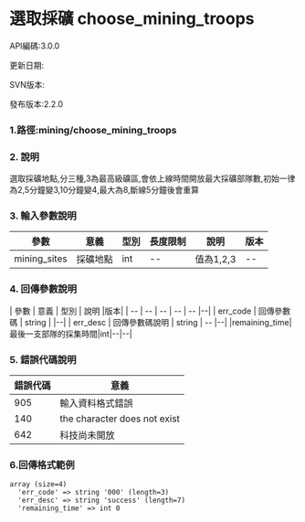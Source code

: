 # 選取採礦 choose_mining_troops




API編碼:3.0.0

> 


更新日期:

> 

SVN版本:

> 

發布版本:2.2.0
### 1.路徑:mining/choose_mining_troops

### 2. 說明
選取採礦地點,分三種,3為最高級礦區,會依上線時間開放最大採礦部隊數,初始一律為2,5分鐘變3,10分鐘變4,最大為8,斷線5分鐘後會重算

### 3. 輸入參數說明


| 參數 | 意義 | 型別 | 長度限制 | 說明 |版本|
| -- | -- | -- | -- | -- | -- |
|mining_sites|採礦地點|int|--|值為1,2,3|--|



### 4. 回傳參數說明
| 參數 | 意義 | 型別 | 說明 |版本|
| -- | -- | -- | -- | -- |--|
| err_code | 回傳參數碼 | string |  |--|
| err_desc | 回傳參數碼說明 | string | -- |--|
|remaining_time|最後一支部隊的採集時間|int|--|--|




### 5. 錯誤代碼說明
|錯誤代碼|意義|
|--|--|
|905|輸入資料格式錯誤|
|140|the character does not exist|
|642|科技尚未開放|

### 6.回傳格式範例

```
array (size=4)
  'err_code' => string '000' (length=3)
  'err_desc' => string 'success' (length=7)
  'remaining_time' => int 0
 
```

